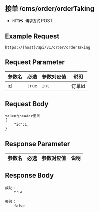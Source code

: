 ## 接单 /cms/order/orderTaking 
- **`HTTPS 请求方式`** POST

## Example Request
```
https://{host}/api/v1/order/orderTaking
```

## Request Parameter

| 参数名        | 必选   | 参数对应值  | 说明                            |    
| ------------ | ------ | ---------- | --------------------------------|
| id           | `true` | `int`      | 订单id                          |


## Request Body

```
token在header里传
{
    "id":1,
}

```



## Response Parameter

| 参数名              | 必选   | 参数对应值 | 说明                                     |
| ------------------- | ------ | ---------- | ---------------------------------      |


## Response Body

```
成功：
    true

失败：
    false
```

